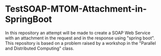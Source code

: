 # TestSOAP-MTOM-Attachment-in-SpringBoot
In this repository an attempt will be made to create a SOAP Web Service with an attachment in the request and in the response using "spring boot". This repository is based on a problem raised by a workshop in the "Parallel and Distributed Computing" class.
